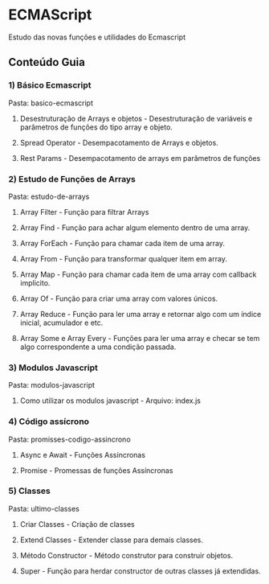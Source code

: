 # ECMAScript
Estudo das novas funções e utilidades do Ecmascript

## Conteúdo Guia

### 1) Básico Ecmascript
Pasta: basico-ecmascript

1. Desestruturação de Arrays e objetos - Desestruturação de variáveis e parâmetros de funções do tipo array e objeto.

2. Spread Operator - Desempacotamento de Arrays e objetos.

3. Rest Params - Desempacotamento de arrays em parâmetros de funções

### 2) Estudo de Funções de Arrays
Pasta: estudo-de-arrays

1. Array Filter - Função para filtrar Arrays

2. Array Find - Função para achar algum elemento dentro de uma array.

3. Array ForEach - Função para chamar cada item de uma array.

4. Array From - Função para transformar qualquer item em array.

5. Array Map - Função para chamar cada item de uma array com callback implicito.

6. Array Of - Função para criar uma array com valores únicos.

7. Array Reduce - Função para ler uma array e retornar algo com um índice inicial, acumulador e etc.

8. Array Some e Array Every - Funções para ler uma array e checar se tem algo correspondente a uma condição passada.

### 3) Modulos Javascript
Pasta: modulos-javascript

1. Como utilizar os modulos javascript - Arquivo: index.js

### 4) Código assícrono
Pasta: promisses-codigo-assincrono

1. Async e Await - Funções Assíncronas

2. Promise - Promessas de funções Assíncronas

### 5) Classes
Pasta: ultimo-classes

1. Criar Classes - Criação de classes

2. Extend Classes - Extender classe para demais classes.

3. Método Constructor - Método construtor para construir objetos.

4. Super - Função para herdar constructor de outras classes já extendidas.